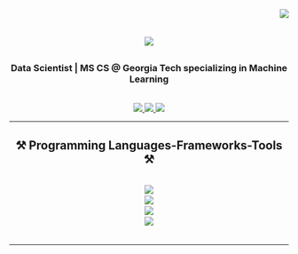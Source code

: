<img align="right" src="https://visitor-badge.laobi.icu/badge?page_id=alexkimrow.alexkimrow" />

<h1 align="center">
    <img src="https://readme-typing-svg.herokuapp.com/?font=Righteous&size=35&center=true&vCenter=true&width=500&height=70&duration=4000&lines=Hi+There!+👋;+I'm+Alex+Kimyung+Ro!;" />
</h1>

<h3 align="center">Data Scientist | MS CS @ Georgia Tech specializing in Machine Learning </h3>

<br/>

<div align="center">


 </div>
 
<div align="center"> 
  <a href="mailto:alexkimro@gmail.com">
    <img src="https://img.shields.io/badge/Gmail-333333?style=for-the-badge&logo=gmail&logoColor=red" />
  </a>
  <a href="https://linkedin.com/in/alexkimro" target="_blank">
    <img src="https://img.shields.io/badge/LinkedIn-0077B5?style=for-the-badge&logo=linkedin&logoColor=white" target="_blank" />
  </a>
  <a href="https://my-portfolio-livid-seven-76.vercel.app" target="_blank">
     <img src="https://img.shields.io/badge/Portfolio-FF5722?style=for-the-badge&logo=todoist&logoColor=white" target="_blank" /> <!-- sqlite, safari, google-chrome are other good icon options -->
  </a>
</div>

 <hr/>
 
<h2 align="center">⚒️ Programming Languages-Frameworks-Tools ⚒️</h2>
<br/>
<div align="center">
    <img src="https://skillicons.dev/icons?i=py,mysql,r,sklearn,pytorch,tensorflow,opencv,fastapi" /><br>
    <img src="https://skillicons.dev/icons?i=github,git,docker,kubernetes,vscode" /><br>
    <img src="https://skillicons.dev/icons?i=aws,azure,gcp" /><br>
    <img src="https://skillicons.dev/icons?i=react,typescript,bootstrap,html,css,tailwind,firebase,graphql" />
    
</div>

<br/>
<hr/>
<!---
<div align="center">
  <h2>Contributions</h2>
  <br>
  <img alt="snake eating my contributions" src="https://raw.githubusercontent.com/salesp07/salesp07/output/github-contribution-grid-snake.svg" />
  <br/>
  </div>

<hr/>

<h2 align="center">⚡ Stats ⚡</h2>
<br>
<div align=center>
  <img width=390 src="https://github-readme-streak-stats-salesp07.vercel.app/?user=alexkimrow&count_private=true&theme=react&border_radius=10" alt="streak stats"/>
  <img width=390 src="https://github-readme-stats.vercel.app/api?username=alexkimrow&count_private=true&show_icons=true&theme=react&rank_icon=github&border_radius=10" alt="readme stats" />
  <br/>
  <img width=325 align="center" src="https://github-readme-stats-salesp07.vercel.app/api/top-langs/?username=alexkimrow&hide=HTML,css,scss,procfile,roff&langs_count=8&layout=compact&theme=react&border_radius=10&size_weight=0.5&count_weight=0.5&exclude_repo=github-readme-stats" alt="top langs" />
</div>

<br/><br/>

<hr/>

<br/>


<br/>
